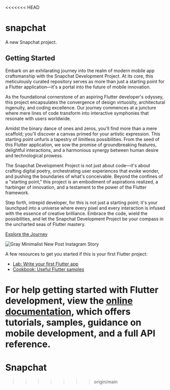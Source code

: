 <<<<<<< HEAD
# snapchat

A new Snapchat project.

## Getting Started

Embark on an exhilarating journey into the realm of modern mobile app craftsmanship with the Snapchat Development Project. At its core, this meticulously curated repository serves as more than just a starting point for a Flutter application—it's a portal into the future of mobile innovation.

As the foundational cornerstone of an aspiring Flutter developer's odyssey, this project encapsulates the convergence of design virtuosity, architectural ingenuity, and coding excellence. Our journey commences at a juncture where mere lines of code transform into interactive symphonies that resonate with users worldwide.

Amidst the binary dance of ones and zeros, you'll find more than a mere scaffold; you'll discover a canvas primed for your artistic expression. This starting point unfurls a tapestry of limitless possibilities. From the seed of this Flutter application, we sow the promise of groundbreaking features, delightful interactions, and a harmonious synergy between human desire and technological prowess.

The Snapchat Development Project is not just about code—it's about crafting digital poetry, orchestrating user experiences that evoke wonder, and pushing the boundaries of what's conceivable. Beyond the confines of a "starting point," this project is an embodiment of aspirations realized, a harbinger of innovation, and a testament to the power of the Flutter framework.

Step forth, intrepid developer, for this is not just a starting point; it's your launchpad into a universe where every pixel and every interaction is infused with the essence of creative brilliance. Embrace the code, wield the possibilities, and let the Snapchat Development Project be your compass in the uncharted seas of Flutter mastery.

[Explore the Journey](https://github.com/kunalnyc/Snapchat)

![Gray Minimalist New Post Instagram Story](https://github.com/kunalnyc/Snapchat/assets/88333871/e7caff3b-e91a-48b0-9a14-8fb516214b2b)

A few resources to get you started if this is your first Flutter project:

- [Lab: Write your first Flutter app](https://docs.flutter.dev/get-started/codelab)
- [Cookbook: Useful Flutter samples](https://docs.flutter.dev/cookbook)

For help getting started with Flutter development, view the
[online documentation](https://docs.flutter.dev/), which offers tutorials,
samples, guidance on mobile development, and a full API reference.
=======
# Snapchat
>>>>>>> origin/main
